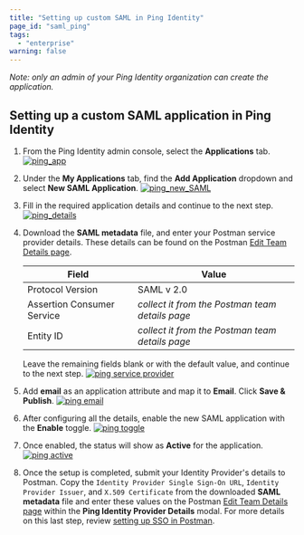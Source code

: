 ```yaml
---
title: "Setting up custom SAML in Ping Identity"
page_id: "saml_ping"
tags: 
  - "enterprise"
warning: false
---
```


*Note: only an admin of your Ping Identity organization can create the application.*

## Setting up a custom SAML application in Ping Identity

1. From the Ping Identity admin console, select the **Applications** tab.
   [![ping_app](https://assets.postman.com/postman-docs/ping_app)](https://assets.postman.com/postman-docs/ping_app)  

1. Under the **My Applications** tab, find the **Add Application** dropdown and select **New SAML Application**.
   [![ping_new_SAML](https://assets.postman.com/postman-docs/ping_new_SAML)](https://assets.postman.com/postman-docs/ping_new_SAML)

1. Fill in the required application details and continue to the next step.
   [![ping_details](https://assets.postman.com/postman-docs/ping_details)](https://assets.postman.com/postman-docs/ping_details)

1. Download the **SAML metadata** file, and enter your Postman service provider details. These details can be found on the Postman [Edit Team Details page](https://go.postman.co/settings/team/general).

    | **Field** | **Value** |
    |---|---|
    | Protocol Version | SAML v 2.0 |
    | Assertion Consumer Service | *collect it from the Postman team details page* |
    | Entity ID | *collect it from the Postman team details page* |

    Leave the remaining fields blank or with the default value, and continue to the next step.
    [![ping service provider](https://assets.postman.com/postman-docs/ping_service_provider)](https://assets.postman.com/postman-docs/ping_service_provider)

1. Add **email** as an application attribute and map it to **Email**. Click **Save & Publish**.
   [![ping email](https://assets.postman.com/postman-docs/ping_email)](https://assets.postman.com/postman-docs/ping_email)

1. After configuring all the details, enable the new SAML application with the **Enable** toggle.
   [![ping toggle](https://assets.postman.com/postman-docs/ping_toggle)](https://assets.postman.com/postman-docs/ping_toggle)

1. Once enabled, the status will show as **Active** for the application.
   [![ping active](https://assets.postman.com/postman-docs/ping_active)](https://assets.postman.com/postman-docs/ping_active)

1. Once the setup is completed, submit your Identity Provider's details to Postman. Copy the `Identity Provider Single Sign-On URL`, `Identity Provider Issuer`, and `X.509 Certificate` from the downloaded **SAML metadata** file and enter these values on the Postman [Edit Team Details page](https://go.postman.co/settings/team/general) within the **Ping Identity Provider Details** modal. For more details on this last step, review [setting up SSO in Postman](/docs/enterprise/sso/admin-sso).
